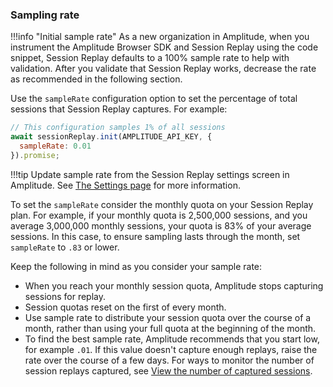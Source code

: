 ### Sampling rate

!!!info "Initial sample rate"
    As a new organization in Amplitude, when you instrument the Amplitude Browser SDK and Session Replay using the code snippet, Session Replay defaults to a 100% sample rate to help with validation. After you validate that Session Replay works, decrease the rate as recommended in the following section.

Use the `sampleRate` configuration option to set the percentage of total sessions that Session Replay captures. For example:

```js
// This configuration samples 1% of all sessions
await sessionReplay.init(AMPLITUDE_API_KEY, {
  sampleRate: 0.01
}).promise;
```

!!!tip
    Update sample rate from the Session Replay settings screen in Amplitude. See [The Settings page](https://help.amplitude.com/hc/en-us/articles/235649848-The-Settings-page#h_01HWX78NJWG0ZEYZ2D8Z6CW10P) for more information.

To set the `sampleRate` consider the monthly quota on your Session Replay plan. For example, if your monthly quota is 2,500,000 sessions, and you average 3,000,000 monthly sessions, your quota is 83% of your average sessions. In this case, to ensure sampling lasts through the month, set `sampleRate` to `.83` or lower.

Keep the following in mind as you consider your sample rate:

- When you reach your monthly session quota, Amplitude stops capturing sessions for replay.
- Session quotas reset on the first of every month.
- Use sample rate to distribute your session quota over the course of a month, rather than using your full quota at the beginning of the month.
- To find the best sample rate, Amplitude recommends that you start low, for example `.01`. If this value doesn't capture enough replays, raise the rate over the course of a few days. For ways to monitor the number of session replays captured, see [View the number of captured sessions](https://help.amplitude.com/hc/en-us/articles/20464659456667-See-how-your-customers-use-your-product-with-Session-Replay#h_01HFDAKA1125YYJ59RPK36WAE2).